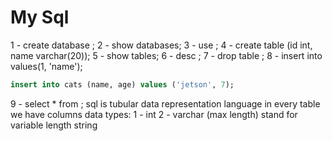 # My Sql

1 - create database <name>;
2 - show databases;
3 - use <name>;
4 - create table <name> (id int, name varchar(20));
5 - show tables;
6 - desc <name>;
7 - drop table <name>;
8 - insert into <name> values(1, 'name');

```sql
insert into cats (name, age) values ('jetson', 7);
```

9 - select \* from <name>;
sql is tubular data representation language
in every table we have columns
data types:
1 - int
2 - varchar (max length) stand for variable length string
